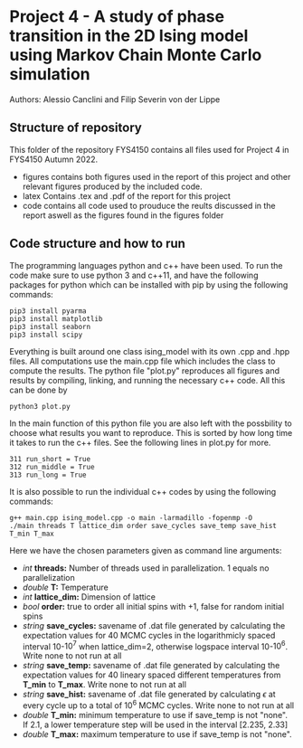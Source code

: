 # Project 4 - A study of phase transition in the 2D Ising model using Markov Chain Monte Carlo simulation
Authors:
Alessio Canclini and Filip Severin von der Lippe

## Structure of repository
This folder of the repository FYS4150 contains all files used for Project 4 in FYS4150 Autumn 2022.
- figures contains both figures used in the report of this project and other relevant figures produced by the included code.
- latex Contains .tex and .pdf of the report for this project
- code contains all code used to prouduce the reults discussed in the report aswell as the figures found in the figures folder

## Code structure and how to run
The programming languages python and c++ have been used. To run the code make sure to use python 3 and c++11, and have the following packages for python which can be installed with pip by using the following commands:

```
pip3 install pyarma
pip3 install matplotlib
pip3 install seaborn
pip3 install scipy
```

Everything is built around one class ising_model with its own .cpp and .hpp files. 
All computations use the main.cpp file which includes the class to compute the results. 
The python file "plot.py" reproduces all figures and results by compiling, linking, and running the necessary c++ code. All this can be done by
```
python3 plot.py
```
In the main function of this python file you are also left with the possbility to choose what results you want to reproduce. This is sorted by how long time it takes to run the c++ files. See the following lines in plot.py for more. 
```
311 run_short = True
312 run_middle = True
313 run_long = True
```
It is also possible to run the individual c++ codes by using the following commands:
```
g++ main.cpp ising_model.cpp -o main -larmadillo -fopenmp -O  
./main threads T lattice_dim order save_cycles save_temp save_hist T_min T_max
```
Here we have the chosen parameters given as command line arguments:
- *int* **threads:**                  Number of threads used in parallelization. 1 equals no parallelization
- *double* **T:**               Temperature
- *int* **lattice_dim:**              Dimension of lattice 
- *bool* **order:**              true to order all initial spins with +1, false for random initial spins
- *string* **save_cycles:**       savename of .dat file generated by calculating the expectation values for 40 MCMC cycles in the logarithmicly spaced interval 10-$10^7$ when lattice_dim=2, otherwise logspace interval 10-$10^6$. Write none to not run at all 
- *string* **save_temp:**         savename of .dat file generated by calculating the expectation values for 40 lineary spaced different temperatures from **T_min** to **T_max**. Write none to not run at all 
- *string* **save_hist:**   savename of .dat file generated by calculating $\epsilon$ at every cycle up to a total of $10^6$ MCMC cycles. Write none to not run at all 
- *double* **T_min:** minimum temperature to use if save_temp is not "none". If 2.1, a lower temperature step will be used in the interval [2.235, 2.33]
- *double* **T_max:** maximum temperature to use if save_temp is not "none".

